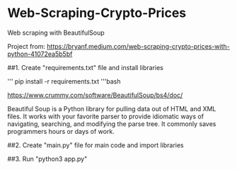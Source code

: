 # Web-Scraping-Crypto-Prices
 Web scraping with BeautifulSoup

 Project from: https://bryanf.medium.com/web-scraping-crypto-prices-with-python-41072ea5b5bf

##1. Create "requirements.txt" file and install libraries

'''
pip install -r requirements.txt
'''bash

https://www.crummy.com/software/BeautifulSoup/bs4/doc/

Beautiful Soup is a Python library for pulling data out of HTML and XML files. It works with your favorite parser to provide idiomatic ways of navigating, searching, and modifying the parse tree. It commonly saves programmers hours or days of work.

##2. Create "main.py" file for main code and import libraries



##3. Run "python3 app.py"
